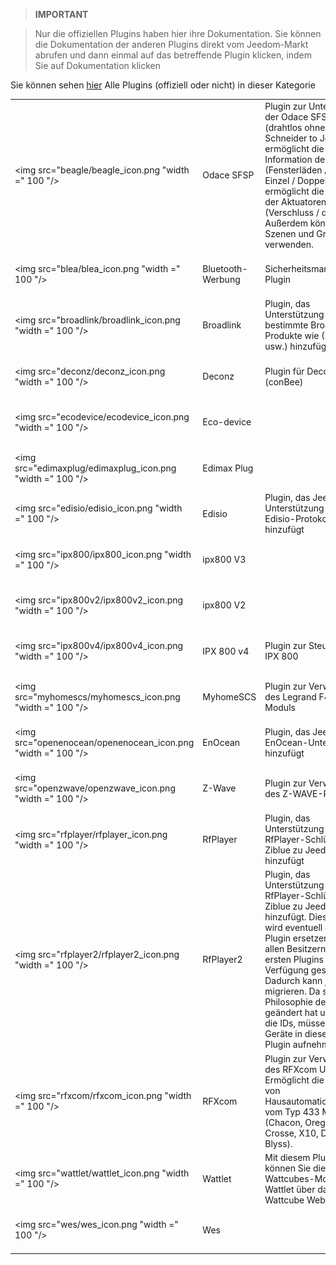 
>**IMPORTANT**

>Nur die offiziellen Plugins haben hier ihre Dokumentation. Sie können die Dokumentation der anderen Plugins direkt vom Jeedom-Markt abrufen und dann einmal auf das betreffende Plugin klicken, indem Sie auf Dokumentation klicken


Sie können sehen [hier](https://market.jeedom.com/index.php?v=d&p=market&type=plugin&categorie=automation+protocol) Alle Plugins (offiziell oder nicht) in dieser Kategorie

| | | | |
|--- | --- | --- | ---|
|<img src="beagle/beagle_icon.png "width =" 100 "/>|Odace SFSP|Plugin zur Unterstützung der Odace SFSP-Reihe (drahtlos ohne Akku) Schneider to Jeedom. Es ermöglicht die Information der Schalter (Fensterläden / Szenen / Einzel / Doppel). Es ermöglicht die Steuerung der Aktuatoren (Verschluss / dcl). Außerdem können Sie Szenen und Gruppen verwenden.|[Dokumentation](Beagle / Index.md) - [Markt](https://market.jeedom.com/index.php?v = d & p = market_display & id = 3917)|
|<img src="blea/blea_icon.png "width =" 100 "/>|Bluetooth-Werbung|Sicherheitsmanagement-Plugin|[Dokumentation](Blea / Index.md) - [Markt](https://market.jeedom.com/index.php?v = d & p = market_display & id = 2554)|
|<img src="broadlink/broadlink_icon.png "width =" 100 "/>|Broadlink|Plugin, das Unterstützung für bestimmte Broadlink-Produkte wie (RM, A1 usw.) hinzufügt|[Dokumentation](Broadlink / Index.md) - [Markt](https://market.jeedom.com/index.php?v = d & p = market_display & id = 2699)|
|<img src="deconz/deconz_icon.png "width =" 100 "/>|Deconz|Plugin für Deconz (conBee)|[Dokumentation](deconz / index.md) - [Markt](https://market.jeedom.com/index.php?v = d & p = market_display & id = 3610)|
|<img src="ecodevice/ecodevice_icon.png "width =" 100 "/>|Eco-device||[Dokumentation](ecodevice / index.md) - [Markt](https://market.jeedom.com/index.php?v = d & p = market_display & id = 342)|
|<img src="edimaxplug/edimaxplug_icon.png "width =" 100 "/>|Edimax Plug||[Dokumentation](edimaxplug / index.md) - [Markt](https://market.jeedom.com/index.php?v = d & p = market_display & id = 2455)|
|<img src="edisio/edisio_icon.png "width =" 100 "/>|Edisio|Plugin, das Jeedom Unterstützung für das Edisio-Protokoll hinzufügt|[Dokumentation](edisio / index.md) - [Markt](https://market.jeedom.com/index.php?v = d & p = market_display & id = 1541)|
|<img src="ipx800/ipx800_icon.png "width =" 100 "/>|ipx800 V3||[Dokumentation](ipx800 / index.md) - [Markt](https://market.jeedom.com/index.php?v = d & p = market_display & id = 344)|
|<img src="ipx800v2/ipx800v2_icon.png "width =" 100 "/>|ipx800 V2||[Dokumentation](ipx800v2 / index.md) - [Markt](https://market.jeedom.com/index.php?v = d & p = market_display & id = 1194)|
|<img src="ipx800v4/ipx800v4_icon.png "width =" 100 "/>|IPX 800 v4|Plugin zur Steuerung des IPX 800|[Dokumentation](ipx800v4 / index.md) - [Markt](https://market.jeedom.com/index.php?v = d & p = market_display & id = 2046)|
|<img src="myhomescs/myhomescs_icon.png "width =" 100 "/>|MyhomeSCS|Plugin zur Verwendung des Legrand F454-Moduls|[Dokumentation](myhomescs / index.md) - [Markt](https://market.jeedom.com/index.php?v = d & p = market_display & id = 3107)|
|<img src="openenocean/openenocean_icon.png "width =" 100 "/>|EnOcean|Plugin, das Jeedom EnOcean-Unterstützung hinzufügt|[Dokumentation](openenocean / index.md) - [Markt](https://market.jeedom.com/index.php?v = d & p = market_display & id = 2622)|
|<img src="openzwave/openzwave_icon.png "width =" 100 "/>|Z-Wave|Plugin zur Verwaltung des Z-WAVE-Protokolls|[Dokumentation](openzwave / index.md) - [Markt](https://market.jeedom.com/index.php?v = d & p = market_display & id = 185)|
|<img src="rfplayer/rfplayer_icon.png "width =" 100 "/>|RfPlayer|Plugin, das Unterstützung für RfPlayer-Schlüssel von Ziblue zu Jeedom hinzufügt|[Dokumentation](rfplayer / index.md) - [Markt](https://market.jeedom.com/index.php?v = d & p = market_display & id = 2781)|
|<img src="rfplayer2/rfplayer2_icon.png "width =" 100 "/>|RfPlayer2|Plugin, das Unterstützung für RfPlayer-Schlüssel von Ziblue zu Jeedom hinzufügt. Dieses Plugin wird eventuell das erste Plugin ersetzen. Es wird allen Besitzern des ersten Plugins zur Verfügung gestellt. Dadurch kann jeder ruhig migrieren. Da sich die Philosophie des Plugins geändert hat und auch die IDs, müssen Sie Ihre Geräte in dieses neue Plugin aufnehmen.|[Dokumentation](rfplayer2 / index.md) - [Markt](https://market.jeedom.com/index.php?v = d & p = market_display & id = 3349)|
|<img src="rfxcom/rfxcom_icon.png "width =" 100 "/>|RFXcom|Plugin zur Verwendung des RFXcom USB. Ermöglicht die Steuerung von Hausautomationsgeräten vom Typ 433 MHz (Chacon, Oregon, La Crosse, X10, DI-O, Blyss).|[Dokumentation](rfxcom / index.md) - [Markt](https://market.jeedom.com/index.php?v = d & p = market_display & id = 52)|
|<img src="wattlet/wattlet_icon.png "width =" 100 "/>|Wattlet|Mit diesem Plugin können Sie die Wattcubes-Module von Wattlet über das Wattcube Web steuern.|[Dokumentation](Wattlet / Index.md) - [Markt](https://market.jeedom.com/index.php?v = d & p = market_display & id = 2600)|
|<img src="wes/wes_icon.png "width =" 100 "/>|Wes||[Dokumentation](wes / index.md) - [Markt](https://market.jeedom.com/index.php?v = d & p = market_display & id = 1336)|
